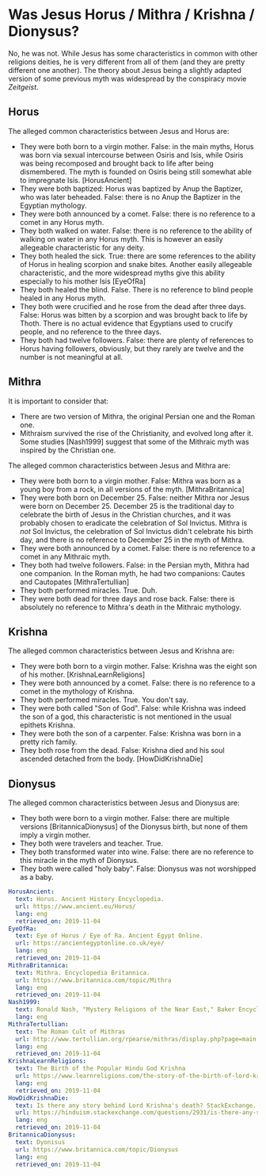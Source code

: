 # Was Jesus Horus / Mithra / Krishna / Dionysus?

No, he was not. While Jesus has some characteristics in common with other religions deities, he is very different from all of them (and they are pretty different one another). The theory about Jesus being a slightly adapted version of some previous myth was widespread by the conspiracy movie _Zeitgeist_.

## Horus

The alleged common characteristics between Jesus and Horus are:

* They were both born to a virgin mother. False: in the main myths, Horus was born via sexual intercourse between Osiris and Isis, while Osiris was being recomposed and brought back to life after being dismembered. The myth is founded on Osiris being still somewhat able to impregnate Isis. [HorusAncient]
* They were both baptized: Horus was baptized by Anup the Baptizer, who was later beheaded. False: there is no Anup the Baptizer in the Egyptian mythology.
* They were both announced by a comet. False: there is no reference to a comet in any Horus myth.
* They both walked on water. False: there is no reference to the ability of walking on water in any Horus myth. This is however an easily allegeable characteristic for any deity.
* They both healed the sick. True: there are some references to the ability of Horus in healing scorpion and snake bites. Another easily allegeable characteristic, and the more widespread myths give this ability especially to his mother Isis [EyeOfRa]
* They both healed the blind. False. There is no reference to blind people healed in any Horus myth.
* They both were crucified and he rose from the dead after three days. False: Horus was bitten by a scorpion and was brought back to life by Thoth. There is no actual evidence that Egyptians used to crucify people, and no reference to the three days.
* They both had twelve followers. False: there are plenty of references to Horus having followers, obviously, but they rarely are twelve and the number is not meaningful at all.

## Mithra

It is important to consider that:

* There are two version of Mithra, the original Persian one and the Roman one.
* Mithraism survived the rise of the Christianity, and evolved long after it. Some studies [Nash1999] suggest that some of the Mithraic myth was inspired by the Christian one.

The alleged common characteristics between Jesus and Mithra are:

* They were both born to a virgin mother. False: Mithra was born as a young boy from a rock, in all versions of the myth. [MithraBritannica]
* They were both born on December 25. False: neither Mithra nor Jesus were born on December 25. December 25 is the traditional day to celebrate the birth of Jesus in the Christian churches, and it was probably chosen to eradicate the celebration of Sol Invictus. Mithra is _not_ Sol Invictus, the celebration of Sol Invictus didn't celebrate his birth day, and there is no reference to December 25 in the myth of Mithra.
* They were both announced by a comet. False: there is no reference to a comet in any Mithraic myth.
* They both had twelve followers. False: in the Persian myth, Mithra had one companion. In the Roman myth, he had two companions: Cautes and Cautopates [MithraTertullian]
* They both performed miracles. True. Duh.
* They were both dead for three days and rose back. False: there is absolutely no reference to Mithra's death in the Mithraic mythology.

## Krishna

The alleged common characteristics between Jesus and Krishna are:

* They were both born to a virgin mother. False: Krishna was the eight son of his mother. [KrishnaLearnReligions]
* They were both announced by a comet. False: there is no reference to a comet in the mythology of Krishna.
* They both performed miracles. True. You don't say.
* They were both called "Son of God". False: while Krishna was indeed the son of a god, this characteristic is not mentioned in the usual epithets Krishna.
* They were both the son of a carpenter. False: Krishna was born in a pretty rich family.
* They both rose from the dead. False: Krishna died and his soul ascended detached from the body. [HowDidKrishnaDie]
  
## Dionysus

The alleged common characteristics between Jesus and Dionysus are:

* They both were born to a virgin mother. False: there are multiple versions [BritannicaDionysus] of the Dionysus birth, but none of them imply a virgin mother.
* They both were travelers and teacher. True.
* They both transformed water into wine. False: there are no reference to this miracle in the myth of Dionysus.
* They both were called "holy baby". False: Dionysus was not worshipped as a baby.

~~~yaml references
HorusAncient:
  text: Horus. Ancient History Encyclopedia.
  url: https://www.ancient.eu/Horus/
  lang: eng
  retrieved_on: 2019-11-04
EyeOfRa:
  text: Eye of Horus / Eye of Ra. Ancient Egypt Online.
  url: https://ancientegyptonline.co.uk/eye/
  lang: eng
  retrieved_on: 2019-11-04
MithraBritannica:
  text: Mithra. Encyclopedia Britannica.
  url: https://www.britannica.com/topic/Mithra
  lang: eng
  retrieved_on: 2019-11-04
Nash1999:
  text: Ronald Nash, "Mystery Religions of the Near East," Baker Encyclopedia of Christian Apologetics, 1999.
  lang: eng
MithraTertullian:
  text: The Roman Cult of Mithras
  url: http://www.tertullian.org/rpearse/mithras/display.php?page=main
  lang: eng
  retrieved_on: 2019-11-04
KrishnaLearnReligions:
  text: The Birth of the Popular Hindu God Krishna
  url: https://www.learnreligions.com/the-story-of-the-birth-of-lord-krishna-1770453
  lang: eng
  retrieved_on: 2019-11-04
HowDidKrishnaDie:
  text: Is there any story behind Lord Krishna's death? StackExchange.
  url: https://hinduism.stackexchange.com/questions/2931/is-there-any-story-behind-lord-krishnas-death
  lang: eng
  retrieved_on: 2019-11-04
BritannicaDionysus:
  text: Dyonisus
  url: https://www.britannica.com/topic/Dionysus
  lang: eng
  retrieved_on: 2019-11-04
~~~

